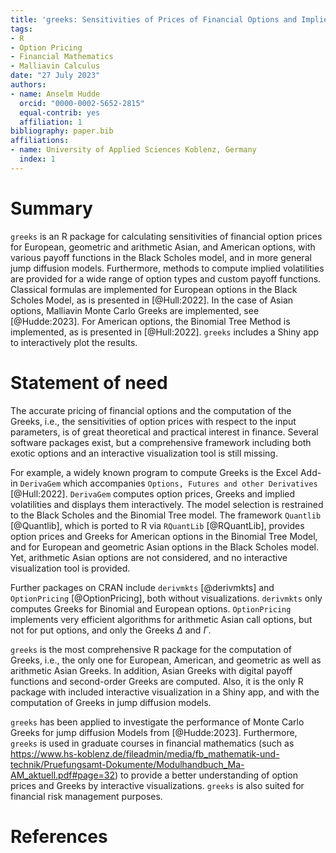 ```yaml
---
title: 'greeks: Sensitivities of Prices of Financial Options and Implied Volatilities'
tags:
- R
- Option Pricing
- Financial Mathematics
- Malliavin Calculus
date: "27 July 2023"
authors:
- name: Anselm Hudde
  orcid: "0000-0002-5652-2815"
  equal-contrib: yes
  affiliation: 1
bibliography: paper.bib
affiliations:
- name: University of Applied Sciences Koblenz, Germany
  index: 1
---
```


# Summary


`greeks` is an R package for calculating sensitivities of financial option
prices for European, geometric and arithmetic Asian, and American options, with
various payoff functions in the Black Scholes model, and in more general
jump diffusion models.
Furthermore, methods to compute implied volatilities are provided for a wide
range of option types and custom payoff functions.
Classical formulas are implemented for European options in the Black Scholes
Model, as is presented in [@Hull:2022].
In the case of Asian options, Malliavin Monte Carlo Greeks are implemented, see
[@Hudde:2023].
For American options, the Binomial Tree Method is implemented, as is presented
in [@Hull:2022].
`greeks` includes a Shiny app to interactively plot the results.

# Statement of need

The accurate pricing of financial options and the computation of the Greeks,
i.e., the sensitivities of option prices with respect to the input parameters,
is of great theoretical and practical interest in finance.
Several software packages exist, but a comprehensive framework including both
exotic options and an interactive visualization tool is still missing.

For example, a widely known program to compute Greeks is the Excel Add-in
`DerivaGem` which accompanies `Options, Futures and other Derivatives`
[@Hull:2022].
`DerivaGem` computes option prices, Greeks and implied volatilities and displays
them interactively.
The model selection is restrained to the Black Scholes and the Binomial Tree
model.
The framework `Quantlib` [@Quantlib], which is ported to R via `RQuantLib`
[@RQuantLib], provides option prices and Greeks for American options in the
Binomial Tree Model, and for European and geometric Asian options in the Black
Scholes model.
Yet, arithmetic Asian options are not considered, and no interactive
visualization tool is provided.

Further packages on CRAN include `derivmkts` [@derivmkts] and `OptionPricing`
[@OptionPricing], both without visualizations.
`derivmkts` only computes Greeks for Binomial and European options.
`OptionPricing` implements very efficient algorithms for arithmetic Asian call
options, but not for put options, and only the Greeks $\Delta$ and $\Gamma$.

`greeks` is the most comprehensive R package for the computation of Greeks,
i.e., the only one for European, American, and geometric as well as arithmetic
Asian Greeks.
In addition, Asian Greeks with digital payoff functions and second-order Greeks
are computed.
Also, it is the only R package with included interactive visualization in a
Shiny app, and with the computation of Greeks in jump diffusion models.

`greeks` has been applied to investigate the performance of Monte Carlo Greeks
for jump diffusion Models from [@Hudde:2023].
Furthermore, `greeks` is used in graduate courses in financial mathematics (such
as
https://www.hs-koblenz.de/fileadmin/media/fb_mathematik-und-technik/Pruefungsamt-Dokumente/Modulhandbuch_Ma-AM_aktuell.pdf#page=32)
to provide a better understanding of option prices and Greeks by interactive
visualizations.
`greeks` is also suited for financial risk management purposes.

# References
